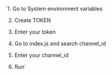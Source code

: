 `1. Go to System environment variables

2. Create TOKEN 

3. Enter your token 

4. Go to index.js and search channel_id

5. Enter your channel_id

6. Run`
